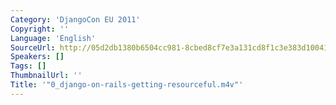 ```yaml
---
Category: 'DjangoCon EU 2011'
Copyright: ''
Language: 'English'
SourceUrl: http://05d2db1380b6504cc981-8cbed8cf7e3a131cd8f1c3e383d10041.r93.cf2.rackcdn.com/djangocon-eu-2011/0_django-on-rails-getting-resourceful.m4v
Speakers: []
Tags: []
ThumbnailUrl: ''
Title: '"0_django-on-rails-getting-resourceful.m4v"'
---
```


